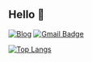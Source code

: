 

  
## Hello 🤙 &nbsp; &nbsp; &nbsp; 

<!--
**o-henry/o-henry** is a ✨ _special_ ✨ repository because its `README.md` (this file) appears on your GitHub profile.

Here are some ideas to get you started:

- 🔭 I’m currently working on ...
- 🌱 I’m currently learning ...
- 👯 I’m looking to collaborate on ...
- 🤔 I’m looking for help with ...
- 💬 Ask me about ...
- 📫 How to reach me: ...
- 😄 Pronouns: ...
- ⚡ Fun fact: ...
-->

<!-- ![slide_33](https://user-images.githubusercontent.com/48753593/87267415-99d98f80-c502-11ea-96b6-c92bac9407bc.jpg) -->

<!-- <div align="center"> -->

[![Blog](http://img.shields.io/badge/-Tech%20blog-black?style=for-the-badge&logo=github&link=https://o-henry.github.io/)](https://o-henry.github.io/)
[![Gmail Badge](https://img.shields.io/badge/Gmail-72383E?style=for-the-badge&logo=Gmail&logoColor=white&link=mailto:c.henry.9209@gmail.com)](mailto:c.henry.9209@gmail.com)

<!-- </div> -->
 
<div>
  
[![Top Langs](https://github-readme-stats.vercel.app/api/top-langs/?username=o-henry&hide=html,css,scss&layout=compact)](https://github.com/anuraghazra/github-readme-stats)

</div>
